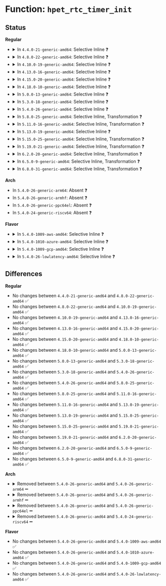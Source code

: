 # Function: <code>hpet_rtc_timer_init</code>

## Status
<b>Regular</b>
<ul>
<li>
<details>
<summary>In <code>4.4.0-21-generic-amd64</code>: Selective Inline ❓</summary>

```c
int hpet_rtc_timer_init()
```

```json
{
  "name": "hpet_rtc_timer_init",
  "collision_type": "Unique Global",
  "inline_type": "Selective",
  "funcs": [
    {
      "addr": 18446744071579249696,
      "name": "hpet_rtc_timer_init",
      "external": true,
      "loc": "arch/x86/kernel/hpet.c:1085",
      "file": "arch/x86/kernel/hpet.c",
      "inline": "not declared, inlined",
      "caller_inline": [],
      "caller_func": [
        "arch/x86/kernel/hpet.c:hpet_set_rtc_irq_bit",
        "drivers/rtc/rtc-cmos.c:cmos_do_probe",
        "drivers/rtc/rtc-cmos.c:cmos_resume"
      ]
    }
  ],
  "symbols": [
    {
      "addr": 18446744071579249696,
      "name": "hpet_rtc_timer_init",
      "section": ".text",
      "bind": "STB_GLOBAL",
      "size": 225
    }
  ]
}
```
</details>
</li>
<li>
<details>
<summary>In <code>4.8.0-22-generic-amd64</code>: Selective Inline ❓</summary>

```c
int hpet_rtc_timer_init()
```

```json
{
  "name": "hpet_rtc_timer_init",
  "collision_type": "Unique Global",
  "inline_type": "Selective",
  "funcs": [
    {
      "addr": 18446744071579248832,
      "name": "hpet_rtc_timer_init",
      "external": true,
      "loc": "arch/x86/kernel/hpet.c:1082",
      "file": "arch/x86/kernel/hpet.c",
      "inline": "not declared, inlined",
      "caller_inline": [],
      "caller_func": [
        "arch/x86/kernel/hpet.c:hpet_set_rtc_irq_bit",
        "drivers/rtc/rtc-cmos.c:cmos_resume",
        "drivers/rtc/rtc-cmos.c:cmos_do_probe"
      ]
    }
  ],
  "symbols": [
    {
      "addr": 18446744071579248832,
      "name": "hpet_rtc_timer_init",
      "section": ".text",
      "bind": "STB_GLOBAL",
      "size": 230
    }
  ]
}
```
</details>
</li>
<li>
<details>
<summary>In <code>4.10.0-19-generic-amd64</code>: Selective Inline ❓</summary>

```c
int hpet_rtc_timer_init()
```

```json
{
  "name": "hpet_rtc_timer_init",
  "collision_type": "Unique Global",
  "inline_type": "Selective",
  "funcs": [
    {
      "addr": 18446744071579261632,
      "name": "hpet_rtc_timer_init",
      "external": true,
      "loc": "arch/x86/kernel/hpet.c:1177",
      "file": "arch/x86/kernel/hpet.c",
      "inline": "not declared, inlined",
      "caller_inline": [],
      "caller_func": [
        "arch/x86/kernel/hpet.c:hpet_set_rtc_irq_bit",
        "drivers/rtc/rtc-cmos.c:cmos_resume",
        "drivers/rtc/rtc-cmos.c:cmos_do_probe",
        "drivers/rtc/rtc-cmos.c:cmos_do_probe"
      ]
    }
  ],
  "symbols": [
    {
      "addr": 18446744071579261632,
      "name": "hpet_rtc_timer_init",
      "section": ".text",
      "bind": "STB_GLOBAL",
      "size": 230
    }
  ]
}
```
</details>
</li>
<li>
<details>
<summary>In <code>4.13.0-16-generic-amd64</code>: Selective Inline ❓</summary>

```c
int hpet_rtc_timer_init()
```

```json
{
  "name": "hpet_rtc_timer_init",
  "collision_type": "Unique Global",
  "inline_type": "Selective",
  "funcs": [
    {
      "addr": 18446744071579257424,
      "name": "hpet_rtc_timer_init",
      "external": true,
      "loc": "arch/x86/kernel/hpet.c:1172",
      "file": "arch/x86/kernel/hpet.c",
      "inline": "not declared, inlined",
      "caller_inline": [],
      "caller_func": [
        "arch/x86/kernel/hpet.c:hpet_set_rtc_irq_bit",
        "drivers/rtc/rtc-cmos.c:cmos_resume",
        "drivers/rtc/rtc-cmos.c:cmos_do_probe",
        "drivers/rtc/rtc-cmos.c:cmos_do_probe"
      ]
    }
  ],
  "symbols": [
    {
      "addr": 18446744071579257424,
      "name": "hpet_rtc_timer_init",
      "section": ".text",
      "bind": "STB_GLOBAL",
      "size": 225
    }
  ]
}
```
</details>
</li>
<li>
<details>
<summary>In <code>4.15.0-20-generic-amd64</code>: Selective Inline ❓</summary>

```c
int hpet_rtc_timer_init()
```

```json
{
  "name": "hpet_rtc_timer_init",
  "collision_type": "Unique Global",
  "inline_type": "Selective",
  "funcs": [
    {
      "addr": 18446744071579274208,
      "name": "hpet_rtc_timer_init",
      "external": true,
      "loc": "arch/x86/kernel/hpet.c:1172",
      "file": "arch/x86/kernel/hpet.c",
      "inline": "not declared, inlined",
      "caller_inline": [],
      "caller_func": [
        "arch/x86/kernel/hpet.c:hpet_set_rtc_irq_bit",
        "drivers/rtc/rtc-cmos.c:cmos_resume",
        "drivers/rtc/rtc-cmos.c:cmos_do_probe",
        "drivers/rtc/rtc-cmos.c:cmos_do_probe"
      ]
    }
  ],
  "symbols": [
    {
      "addr": 18446744071579274208,
      "name": "hpet_rtc_timer_init",
      "section": ".text",
      "bind": "STB_GLOBAL",
      "size": 225
    }
  ]
}
```
</details>
</li>
<li>
<details>
<summary>In <code>4.18.0-10-generic-amd64</code>: Selective Inline ❓</summary>

```c
int hpet_rtc_timer_init()
```

```json
{
  "name": "hpet_rtc_timer_init",
  "collision_type": "Unique Global",
  "inline_type": "Selective",
  "funcs": [
    {
      "addr": 18446744071579285456,
      "name": "hpet_rtc_timer_init",
      "external": true,
      "loc": "arch/x86/kernel/hpet.c:1172",
      "file": "arch/x86/kernel/hpet.c",
      "inline": "not declared, inlined",
      "caller_inline": [],
      "caller_func": [
        "arch/x86/kernel/hpet.c:hpet_set_rtc_irq_bit",
        "drivers/rtc/rtc-cmos.c:cmos_resume",
        "drivers/rtc/rtc-cmos.c:cmos_do_probe",
        "drivers/rtc/rtc-cmos.c:cmos_do_probe"
      ]
    }
  ],
  "symbols": [
    {
      "addr": 18446744071579285456,
      "name": "hpet_rtc_timer_init",
      "section": ".text",
      "bind": "STB_GLOBAL",
      "size": 224
    }
  ]
}
```
</details>
</li>
<li>
<details>
<summary>In <code>5.0.0-13-generic-amd64</code>: Selective Inline ❓</summary>

```c
int hpet_rtc_timer_init()
```

```json
{
  "name": "hpet_rtc_timer_init",
  "collision_type": "Unique Global",
  "inline_type": "Selective",
  "funcs": [
    {
      "addr": 18446744071579309104,
      "name": "hpet_rtc_timer_init",
      "external": true,
      "loc": "arch/x86/kernel/hpet.c:1168",
      "file": "arch/x86/kernel/hpet.c",
      "inline": "not declared, inlined",
      "caller_inline": [],
      "caller_func": [
        "arch/x86/kernel/hpet.c:hpet_set_rtc_irq_bit",
        "drivers/rtc/rtc-cmos.c:cmos_resume",
        "drivers/rtc/rtc-cmos.c:cmos_do_probe",
        "drivers/rtc/rtc-cmos.c:cmos_do_probe"
      ]
    }
  ],
  "symbols": [
    {
      "addr": 18446744071579309104,
      "name": "hpet_rtc_timer_init",
      "section": ".text",
      "bind": "STB_GLOBAL",
      "size": 224
    }
  ]
}
```
</details>
</li>
<li>
<details>
<summary>In <code>5.3.0-18-generic-amd64</code>: Selective Inline ❓</summary>

```c
int hpet_rtc_timer_init()
```

```json
{
  "name": "hpet_rtc_timer_init",
  "collision_type": "Unique Global",
  "inline_type": "Selective",
  "funcs": [
    {
      "addr": 18446744071579325088,
      "name": "hpet_rtc_timer_init",
      "external": true,
      "loc": "arch/x86/kernel/hpet.c:1082",
      "file": "arch/x86/kernel/hpet.c",
      "inline": "not declared, inlined",
      "caller_inline": [],
      "caller_func": [
        "arch/x86/kernel/hpet.c:hpet_set_rtc_irq_bit",
        "drivers/rtc/rtc-cmos.c:cmos_resume",
        "drivers/rtc/rtc-cmos.c:cmos_do_probe",
        "drivers/rtc/rtc-cmos.c:cmos_do_probe"
      ]
    }
  ],
  "symbols": [
    {
      "addr": 18446744071579325088,
      "name": "hpet_rtc_timer_init",
      "section": ".text",
      "bind": "STB_GLOBAL",
      "size": 225
    }
  ]
}
```
</details>
</li>
<li>
<details>
<summary>In <code>5.4.0-26-generic-amd64</code>: Selective Inline ❓</summary>

```c
int hpet_rtc_timer_init()
```

```json
{
  "name": "hpet_rtc_timer_init",
  "collision_type": "Unique Global",
  "inline_type": "Selective",
  "funcs": [
    {
      "addr": 18446744071579329136,
      "name": "hpet_rtc_timer_init",
      "external": true,
      "loc": "arch/x86/kernel/hpet.c:1082",
      "file": "arch/x86/kernel/hpet.c",
      "inline": "not declared, inlined",
      "caller_inline": [],
      "caller_func": [
        "arch/x86/kernel/hpet.c:hpet_set_rtc_irq_bit",
        "drivers/rtc/rtc-cmos.c:cmos_resume",
        "drivers/rtc/rtc-cmos.c:cmos_do_probe",
        "drivers/rtc/rtc-cmos.c:cmos_do_probe"
      ]
    }
  ],
  "symbols": [
    {
      "addr": 18446744071579329136,
      "name": "hpet_rtc_timer_init",
      "section": ".text",
      "bind": "STB_GLOBAL",
      "size": 225
    }
  ]
}
```
</details>
</li>
<li>
<details>
<summary>In <code>5.8.0-25-generic-amd64</code>: Selective Inline, Transformation ❓</summary>

```c
int hpet_rtc_timer_init()
```

```json
{
  "name": "hpet_rtc_timer_init",
  "collision_type": "Unique Global",
  "inline_type": "Selective",
  "funcs": [
    {
      "addr": 18446744071579359146,
      "name": "hpet_rtc_timer_init",
      "external": true,
      "loc": "arch/x86/kernel/hpet.c:1082",
      "file": "arch/x86/kernel/hpet.c",
      "inline": "not declared, inlined",
      "caller_inline": [
        "arch/x86/kernel/hpet.c:hpet_set_rtc_irq_bit"
      ],
      "caller_func": [
        "arch/x86/kernel/hpet.c:hpet_set_rtc_irq_bit",
        "drivers/rtc/rtc-cmos.c:cmos_resume",
        "drivers/rtc/rtc-cmos.c:cmos_do_probe",
        "drivers/rtc/rtc-cmos.c:cmos_do_probe"
      ]
    }
  ],
  "symbols": [
    {
      "addr": 18446744071579358112,
      "name": "hpet_rtc_timer_init.part.0",
      "section": ".text",
      "bind": "STB_LOCAL",
      "size": 181
    },
    {
      "addr": 18446744071579358624,
      "name": "hpet_rtc_timer_init",
      "section": ".text",
      "bind": "STB_GLOBAL",
      "size": 47
    }
  ]
}
```
</details>
</li>
<li>
<details>
<summary>In <code>5.11.0-16-generic-amd64</code>: Selective Inline, Transformation ❓</summary>

```c
int hpet_rtc_timer_init()
```

```json
{
  "name": "hpet_rtc_timer_init",
  "collision_type": "Unique Global",
  "inline_type": "Selective",
  "funcs": [
    {
      "addr": 18446744071579359002,
      "name": "hpet_rtc_timer_init",
      "external": true,
      "loc": "arch/x86/kernel/hpet.c:1192",
      "file": "arch/x86/kernel/hpet.c",
      "inline": "not declared, inlined",
      "caller_inline": [
        "arch/x86/kernel/hpet.c:hpet_set_rtc_irq_bit"
      ],
      "caller_func": [
        "arch/x86/kernel/hpet.c:hpet_set_rtc_irq_bit",
        "drivers/rtc/rtc-cmos.c:cmos_resume",
        "drivers/rtc/rtc-cmos.c:cmos_do_probe",
        "drivers/rtc/rtc-cmos.c:cmos_do_probe"
      ]
    }
  ],
  "symbols": [
    {
      "addr": 18446744071579357968,
      "name": "hpet_rtc_timer_init.part.0",
      "section": ".text",
      "bind": "STB_LOCAL",
      "size": 181
    },
    {
      "addr": 18446744071579358416,
      "name": "hpet_rtc_timer_init",
      "section": ".text",
      "bind": "STB_GLOBAL",
      "size": 47
    }
  ]
}
```
</details>
</li>
<li>
<details>
<summary>In <code>5.13.0-19-generic-amd64</code>: Selective Inline ❓</summary>

```c
int hpet_rtc_timer_init()
```

```json
{
  "name": "hpet_rtc_timer_init",
  "collision_type": "Unique Global",
  "inline_type": "Selective",
  "funcs": [
    {
      "addr": 18446744071579362816,
      "name": "hpet_rtc_timer_init",
      "external": true,
      "loc": "arch/x86/kernel/hpet.c:1192",
      "file": "arch/x86/kernel/hpet.c",
      "inline": "not declared, inlined",
      "caller_inline": [],
      "caller_func": [
        "arch/x86/kernel/hpet.c:hpet_set_rtc_irq_bit",
        "drivers/rtc/rtc-cmos.c:cmos_resume",
        "drivers/rtc/rtc-cmos.c:cmos_do_probe",
        "drivers/rtc/rtc-cmos.c:cmos_do_probe"
      ]
    }
  ],
  "symbols": [
    {
      "addr": 18446744071579362816,
      "name": "hpet_rtc_timer_init",
      "section": ".text",
      "bind": "STB_GLOBAL",
      "size": 248
    }
  ]
}
```
</details>
</li>
<li>
<details>
<summary>In <code>5.15.0-25-generic-amd64</code>: Selective Inline, Transformation ❓</summary>

```c
int hpet_rtc_timer_init()
```

```json
{
  "name": "hpet_rtc_timer_init",
  "collision_type": "Unique Global",
  "inline_type": "Selective",
  "funcs": [
    {
      "addr": 18446744071579423358,
      "name": "hpet_rtc_timer_init",
      "external": true,
      "loc": "arch/x86/kernel/hpet.c:1273",
      "file": "arch/x86/kernel/hpet.c",
      "inline": "not declared, inlined",
      "caller_inline": [],
      "caller_func": [
        "arch/x86/kernel/hpet.c:hpet_set_rtc_irq_bit",
        "drivers/rtc/rtc-cmos.c:cmos_resume",
        "drivers/rtc/rtc-cmos.c:cmos_do_probe"
      ]
    }
  ],
  "symbols": [
    {
      "addr": 18446744071592079132,
      "name": "hpet_rtc_timer_init.cold",
      "section": ".text",
      "bind": "STB_LOCAL",
      "size": 28
    },
    {
      "addr": 18446744071579423328,
      "name": "hpet_rtc_timer_init",
      "section": ".text",
      "bind": "STB_GLOBAL",
      "size": 237
    }
  ]
}
```
</details>
</li>
<li>
<details>
<summary>In <code>5.19.0-21-generic-amd64</code>: Selective Inline, Transformation ❓</summary>

```c
int hpet_rtc_timer_init()
```

```json
{
  "name": "hpet_rtc_timer_init",
  "collision_type": "Unique Global",
  "inline_type": "Selective",
  "funcs": [
    {
      "addr": 18446744071579492387,
      "name": "hpet_rtc_timer_init",
      "external": true,
      "loc": "arch/x86/kernel/hpet.c:1273",
      "file": "arch/x86/kernel/hpet.c",
      "inline": "not declared, inlined",
      "caller_inline": [
        "arch/x86/kernel/hpet.c:hpet_set_rtc_irq_bit"
      ],
      "caller_func": [
        "arch/x86/kernel/hpet.c:hpet_set_rtc_irq_bit",
        "drivers/rtc/rtc-cmos.c:cmos_resume",
        "drivers/rtc/rtc-cmos.c:cmos_do_probe",
        "drivers/rtc/rtc-cmos.c:cmos_do_probe",
        "drivers/rtc/rtc-cmos.c:cmos_do_probe"
      ]
    }
  ],
  "symbols": [
    {
      "addr": 18446744071579489632,
      "name": "hpet_rtc_timer_init.part.0",
      "section": ".text",
      "bind": "STB_LOCAL",
      "size": 226
    },
    {
      "addr": 18446744071593845158,
      "name": "hpet_rtc_timer_init.part.0.cold",
      "section": ".text",
      "bind": "STB_LOCAL",
      "size": 28
    },
    {
      "addr": 18446744071593845394,
      "name": "hpet_rtc_timer_init.cold",
      "section": ".text",
      "bind": "STB_LOCAL",
      "size": 40
    },
    {
      "addr": 18446744071579491456,
      "name": "hpet_rtc_timer_init",
      "section": ".text",
      "bind": "STB_GLOBAL",
      "size": 97
    }
  ]
}
```
</details>
</li>
<li>
<details>
<summary>In <code>6.2.0-20-generic-amd64</code>: Selective Inline, Transformation ❓</summary>

```c
int hpet_rtc_timer_init()
```

```json
{
  "name": "hpet_rtc_timer_init",
  "collision_type": "Unique Global",
  "inline_type": "Selective",
  "funcs": [
    {
      "addr": 18446744071579587187,
      "name": "hpet_rtc_timer_init",
      "external": true,
      "loc": "arch/x86/kernel/hpet.c:1273",
      "file": "arch/x86/kernel/hpet.c",
      "inline": "not declared, inlined",
      "caller_inline": [
        "arch/x86/kernel/hpet.c:hpet_set_rtc_irq_bit"
      ],
      "caller_func": [
        "arch/x86/kernel/hpet.c:hpet_set_rtc_irq_bit",
        "drivers/rtc/rtc-cmos.c:cmos_resume",
        "drivers/rtc/rtc-cmos.c:cmos_do_probe",
        "drivers/rtc/rtc-cmos.c:cmos_do_probe",
        "drivers/rtc/rtc-cmos.c:cmos_do_probe"
      ]
    }
  ],
  "symbols": [
    {
      "addr": 18446744071579584080,
      "name": "hpet_rtc_timer_init.part.0",
      "section": ".text",
      "bind": "STB_LOCAL",
      "size": 243
    },
    {
      "addr": 18446744071595966929,
      "name": "hpet_rtc_timer_init.part.0.cold",
      "section": ".text",
      "bind": "STB_LOCAL",
      "size": 28
    },
    {
      "addr": 18446744071595967111,
      "name": "hpet_rtc_timer_init.cold",
      "section": ".text",
      "bind": "STB_LOCAL",
      "size": 40
    },
    {
      "addr": 18446744071579586176,
      "name": "hpet_rtc_timer_init",
      "section": ".text",
      "bind": "STB_GLOBAL",
      "size": 97
    }
  ]
}
```
</details>
</li>
<li>
<details>
<summary>In <code>6.5.0-9-generic-amd64</code>: Selective Inline, Transformation ❓</summary>

```c
int hpet_rtc_timer_init()
```

```json
{
  "name": "hpet_rtc_timer_init",
  "collision_type": "Unique Global",
  "inline_type": "Selective",
  "funcs": [
    {
      "addr": 18446744071579599683,
      "name": "hpet_rtc_timer_init",
      "external": true,
      "loc": "arch/x86/kernel/hpet.c:1275",
      "file": "arch/x86/kernel/hpet.c",
      "inline": "not declared, inlined",
      "caller_inline": [
        "arch/x86/kernel/hpet.c:hpet_set_rtc_irq_bit"
      ],
      "caller_func": [
        "arch/x86/kernel/hpet.c:hpet_set_rtc_irq_bit",
        "drivers/rtc/rtc-cmos.c:cmos_resume",
        "drivers/rtc/rtc-cmos.c:cmos_do_probe",
        "drivers/rtc/rtc-cmos.c:cmos_do_probe",
        "drivers/rtc/rtc-cmos.c:cmos_do_probe"
      ]
    }
  ],
  "symbols": [
    {
      "addr": 18446744071579596560,
      "name": "hpet_rtc_timer_init.part.0",
      "section": ".text",
      "bind": "STB_LOCAL",
      "size": 243
    },
    {
      "addr": 18446744071596484498,
      "name": "hpet_rtc_timer_init.part.0.cold",
      "section": ".text",
      "bind": "STB_LOCAL",
      "size": 28
    },
    {
      "addr": 18446744071596484680,
      "name": "hpet_rtc_timer_init.cold",
      "section": ".text",
      "bind": "STB_LOCAL",
      "size": 40
    },
    {
      "addr": 18446744071579598672,
      "name": "hpet_rtc_timer_init",
      "section": ".text",
      "bind": "STB_GLOBAL",
      "size": 97
    }
  ]
}
```
</details>
</li>
<li>
<details>
<summary>In <code>6.8.0-31-generic-amd64</code>: Selective Inline, Transformation ❓</summary>

```c
int hpet_rtc_timer_init()
```

```json
{
  "name": "hpet_rtc_timer_init",
  "collision_type": "Unique Global",
  "inline_type": "Selective",
  "funcs": [
    {
      "addr": 18446744071579629443,
      "name": "hpet_rtc_timer_init",
      "external": true,
      "loc": "arch/x86/kernel/hpet.c:1275",
      "file": "arch/x86/kernel/hpet.c",
      "inline": "not declared, inlined",
      "caller_inline": [
        "arch/x86/kernel/hpet.c:hpet_set_rtc_irq_bit"
      ],
      "caller_func": [
        "arch/x86/kernel/hpet.c:hpet_set_rtc_irq_bit",
        "drivers/rtc/rtc-cmos.c:cmos_resume",
        "drivers/rtc/rtc-cmos.c:cmos_do_probe",
        "drivers/rtc/rtc-cmos.c:cmos_do_probe",
        "drivers/rtc/rtc-cmos.c:cmos_do_probe"
      ]
    }
  ],
  "symbols": [
    {
      "addr": 18446744071579626320,
      "name": "hpet_rtc_timer_init.part.0",
      "section": ".text",
      "bind": "STB_LOCAL",
      "size": 243
    },
    {
      "addr": 18446744071597381112,
      "name": "hpet_rtc_timer_init.part.0.cold",
      "section": ".text",
      "bind": "STB_LOCAL",
      "size": 28
    },
    {
      "addr": 18446744071597381294,
      "name": "hpet_rtc_timer_init.cold",
      "section": ".text",
      "bind": "STB_LOCAL",
      "size": 40
    },
    {
      "addr": 18446744071579628432,
      "name": "hpet_rtc_timer_init",
      "section": ".text",
      "bind": "STB_GLOBAL",
      "size": 97
    }
  ]
}
```
</details>
</li>
</ul>
<b>Arch</b>
<ul>
<li>
In <code>5.4.0-26-generic-arm64</code>: Absent ❓
</li>
<li>
In <code>5.4.0-26-generic-armhf</code>: Absent ❓
</li>
<li>
In <code>5.4.0-26-generic-ppc64el</code>: Absent ❓
</li>
<li>
In <code>5.4.0-24-generic-riscv64</code>: Absent ❓
</li>
</ul>
<b>Flavor</b>
<ul>
<li>
<details>
<summary>In <code>5.4.0-1009-aws-amd64</code>: Selective Inline ❓</summary>

```c
int hpet_rtc_timer_init()
```

```json
{
  "name": "hpet_rtc_timer_init",
  "collision_type": "Unique Global",
  "inline_type": "Selective",
  "funcs": [
    {
      "addr": 18446744071579325040,
      "name": "hpet_rtc_timer_init",
      "external": true,
      "loc": "arch/x86/kernel/hpet.c:1082",
      "file": "arch/x86/kernel/hpet.c",
      "inline": "not declared, inlined",
      "caller_inline": [],
      "caller_func": [
        "arch/x86/kernel/hpet.c:hpet_set_rtc_irq_bit",
        "drivers/rtc/rtc-cmos.c:cmos_resume",
        "drivers/rtc/rtc-cmos.c:cmos_do_probe",
        "drivers/rtc/rtc-cmos.c:cmos_do_probe"
      ]
    }
  ],
  "symbols": [
    {
      "addr": 18446744071579325040,
      "name": "hpet_rtc_timer_init",
      "section": ".text",
      "bind": "STB_GLOBAL",
      "size": 225
    }
  ]
}
```
</details>
</li>
<li>
<details>
<summary>In <code>5.4.0-1010-azure-amd64</code>: Selective Inline ❓</summary>

```c
int hpet_rtc_timer_init()
```

```json
{
  "name": "hpet_rtc_timer_init",
  "collision_type": "Unique Global",
  "inline_type": "Selective",
  "funcs": [
    {
      "addr": 18446744071579259728,
      "name": "hpet_rtc_timer_init",
      "external": true,
      "loc": "arch/x86/kernel/hpet.c:1082",
      "file": "arch/x86/kernel/hpet.c",
      "inline": "not declared, inlined",
      "caller_inline": [],
      "caller_func": [
        "arch/x86/kernel/hpet.c:hpet_set_rtc_irq_bit",
        "drivers/rtc/rtc-cmos.c:cmos_resume",
        "drivers/rtc/rtc-cmos.c:cmos_do_probe",
        "drivers/rtc/rtc-cmos.c:cmos_do_probe"
      ]
    }
  ],
  "symbols": [
    {
      "addr": 18446744071579259728,
      "name": "hpet_rtc_timer_init",
      "section": ".text",
      "bind": "STB_GLOBAL",
      "size": 204
    }
  ]
}
```
</details>
</li>
<li>
<details>
<summary>In <code>5.4.0-1009-gcp-amd64</code>: Selective Inline ❓</summary>

```c
int hpet_rtc_timer_init()
```

```json
{
  "name": "hpet_rtc_timer_init",
  "collision_type": "Unique Global",
  "inline_type": "Selective",
  "funcs": [
    {
      "addr": 18446744071579324960,
      "name": "hpet_rtc_timer_init",
      "external": true,
      "loc": "arch/x86/kernel/hpet.c:1082",
      "file": "arch/x86/kernel/hpet.c",
      "inline": "not declared, inlined",
      "caller_inline": [],
      "caller_func": [
        "arch/x86/kernel/hpet.c:hpet_set_rtc_irq_bit",
        "drivers/rtc/rtc-cmos.c:cmos_resume",
        "drivers/rtc/rtc-cmos.c:cmos_do_probe",
        "drivers/rtc/rtc-cmos.c:cmos_do_probe"
      ]
    }
  ],
  "symbols": [
    {
      "addr": 18446744071579324960,
      "name": "hpet_rtc_timer_init",
      "section": ".text",
      "bind": "STB_GLOBAL",
      "size": 225
    }
  ]
}
```
</details>
</li>
<li>
<details>
<summary>In <code>5.4.0-26-lowlatency-amd64</code>: Selective Inline ❓</summary>

```c
int hpet_rtc_timer_init()
```

```json
{
  "name": "hpet_rtc_timer_init",
  "collision_type": "Unique Global",
  "inline_type": "Selective",
  "funcs": [
    {
      "addr": 18446744071579333248,
      "name": "hpet_rtc_timer_init",
      "external": true,
      "loc": "arch/x86/kernel/hpet.c:1082",
      "file": "arch/x86/kernel/hpet.c",
      "inline": "not declared, inlined",
      "caller_inline": [],
      "caller_func": [
        "arch/x86/kernel/hpet.c:hpet_set_rtc_irq_bit",
        "drivers/rtc/rtc-cmos.c:cmos_resume",
        "drivers/rtc/rtc-cmos.c:cmos_do_probe",
        "drivers/rtc/rtc-cmos.c:cmos_do_probe"
      ]
    }
  ],
  "symbols": [
    {
      "addr": 18446744071579333248,
      "name": "hpet_rtc_timer_init",
      "section": ".text",
      "bind": "STB_GLOBAL",
      "size": 225
    }
  ]
}
```
</details>
</li>
</ul>

## Differences
<b>Regular</b>
<ul>
<li>
No changes between <code>4.4.0-21-generic-amd64</code> and <code>4.8.0-22-generic-amd64</code> ✅
</li>
<li>
No changes between <code>4.8.0-22-generic-amd64</code> and <code>4.10.0-19-generic-amd64</code> ✅
</li>
<li>
No changes between <code>4.10.0-19-generic-amd64</code> and <code>4.13.0-16-generic-amd64</code> ✅
</li>
<li>
No changes between <code>4.13.0-16-generic-amd64</code> and <code>4.15.0-20-generic-amd64</code> ✅
</li>
<li>
No changes between <code>4.15.0-20-generic-amd64</code> and <code>4.18.0-10-generic-amd64</code> ✅
</li>
<li>
No changes between <code>4.18.0-10-generic-amd64</code> and <code>5.0.0-13-generic-amd64</code> ✅
</li>
<li>
No changes between <code>5.0.0-13-generic-amd64</code> and <code>5.3.0-18-generic-amd64</code> ✅
</li>
<li>
No changes between <code>5.3.0-18-generic-amd64</code> and <code>5.4.0-26-generic-amd64</code> ✅
</li>
<li>
No changes between <code>5.4.0-26-generic-amd64</code> and <code>5.8.0-25-generic-amd64</code> ✅
</li>
<li>
No changes between <code>5.8.0-25-generic-amd64</code> and <code>5.11.0-16-generic-amd64</code> ✅
</li>
<li>
No changes between <code>5.11.0-16-generic-amd64</code> and <code>5.13.0-19-generic-amd64</code> ✅
</li>
<li>
No changes between <code>5.13.0-19-generic-amd64</code> and <code>5.15.0-25-generic-amd64</code> ✅
</li>
<li>
No changes between <code>5.15.0-25-generic-amd64</code> and <code>5.19.0-21-generic-amd64</code> ✅
</li>
<li>
No changes between <code>5.19.0-21-generic-amd64</code> and <code>6.2.0-20-generic-amd64</code> ✅
</li>
<li>
No changes between <code>6.2.0-20-generic-amd64</code> and <code>6.5.0-9-generic-amd64</code> ✅
</li>
<li>
No changes between <code>6.5.0-9-generic-amd64</code> and <code>6.8.0-31-generic-amd64</code> ✅
</li>
</ul>
<b>Arch</b>
<ul>
<li>
<details>
<summary>Removed between <code>5.4.0-26-generic-amd64</code> and <code>5.4.0-26-generic-arm64</code> ➖</summary>

```c
int hpet_rtc_timer_init()
```
</details>
</li>
<li>
<details>
<summary>Removed between <code>5.4.0-26-generic-amd64</code> and <code>5.4.0-26-generic-armhf</code> ➖</summary>

```c
int hpet_rtc_timer_init()
```
</details>
</li>
<li>
<details>
<summary>Removed between <code>5.4.0-26-generic-amd64</code> and <code>5.4.0-26-generic-ppc64el</code> ➖</summary>

```c
int hpet_rtc_timer_init()
```
</details>
</li>
<li>
<details>
<summary>Removed between <code>5.4.0-26-generic-amd64</code> and <code>5.4.0-24-generic-riscv64</code> ➖</summary>

```c
int hpet_rtc_timer_init()
```
</details>
</li>
</ul>
<b>Flavor</b>
<ul>
<li>
No changes between <code>5.4.0-26-generic-amd64</code> and <code>5.4.0-1009-aws-amd64</code> ✅
</li>
<li>
No changes between <code>5.4.0-26-generic-amd64</code> and <code>5.4.0-1010-azure-amd64</code> ✅
</li>
<li>
No changes between <code>5.4.0-26-generic-amd64</code> and <code>5.4.0-1009-gcp-amd64</code> ✅
</li>
<li>
No changes between <code>5.4.0-26-generic-amd64</code> and <code>5.4.0-26-lowlatency-amd64</code> ✅
</li>
</ul>
